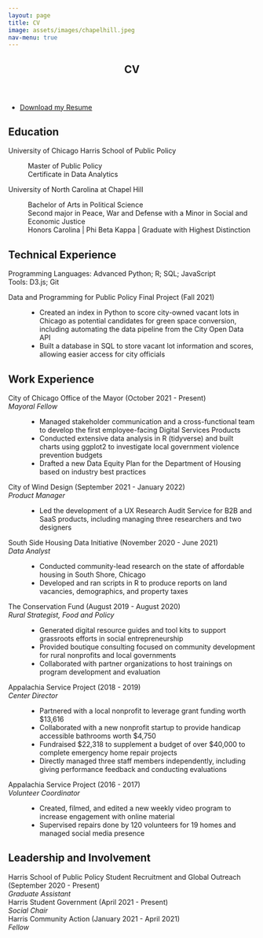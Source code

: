 ```yaml
---
layout: page
title: CV
image: assets/images/chapelhill.jpeg
nav-menu: true
---
```


<!-- Main -->
<div id="main" class="alt">

<!-- One -->
<section id="one">
	<div class="inner">
		<header class="major">
			<h1>CV</h1>
		</header>

<!-- Content -->
<ul class="actions">
	<li><a href="Hirschy_Isabelle_Resume.pdf" class="button icon fa-download">Download my Resume</a></li>
</ul>
		<h2>Education</h2>
		<dl>
	<dt>University of Chicago Harris School of Public Policy</dt>
	<dd>
		<p>Master of Public Policy <br> Certificate in Data Analytics</p>
	</dd>
	<dt>University of North Carolina at Chapel Hill</dt>
	<dd>
		<p>Bachelor of Arts in Political Science<br>Second major in Peace, War and Defense with a Minor in Social and Economic Justice<br>Honors Carolina | Phi Beta Kappa | Graduate with Highest Distinction</p>
	</dd>
		<h2>Technical Experience</h2>
		<p>Programming Languages: Advanced Python; R; SQL; JavaScript <br> Tools: D3.js; Git</p>
		<dl>
	<dt>Data and Programming for Public Policy Final Project (Fall 2021)</dt>
	<dd>
		<ul>
			<li>Created an index in Python to score city-owned vacant lots in Chicago as potential candidates for green space conversion, including automating the data pipeline from the City Open Data API</li>
			<li>Built a database in SQL to store vacant lot information and scores, allowing easier access for city officials</li>
		</ul>
	</dd>		
<h2>Work Experience</h2>
		<dl>
	<dt>City of Chicago Office of the Mayor (October 2021 - Present)<br> <em>Mayoral Fellow</em></dt>
	<dd>
		<ul>
			<li>Managed stakeholder communication and a cross-functional team to develop the first employee-facing Digital Services Products</li>
			<li>Conducted extensive data analysis in R (tidyverse) and built charts using ggplot2 to investigate local government violence prevention budgets
</li>
			<li>Drafted a new Data Equity Plan for the Department of Housing based on industry best practices</li>
		</ul>
	</dd>	
		<d1>
			<dt>City of Wind Design (September 2021 - January 2022) <br> <em>Product Manager</em></dt>
		<dd>
			<ul>
				<li>Led the development of a UX Research Audit Service for B2B and SaaS products, including managing three researchers and two designers</li>
			</ul>
			</dd>
		<d1>
		<dt>South Side Housing Data Initiative (November 2020 - June 2021) <br> <em>Data Analyst</em></dt>
		<dd>
			<ul>
				<li>Conducted community-lead research on the state of affordable housing in South Shore, Chicago</li>
				<li>Developed and ran scripts in R to produce reports on land vacancies, demographics, and property taxes</li>
			</ul>
			</dd>
		<d1>
		<dt>The Conservation Fund (August 2019 - August 2020) <br> <em>Rural Strategist, Food and Policy</em></dt>
		<dd>
			<ul>
				<li>Generated digital resource guides and tool kits to support grassroots efforts in social entrepreneurship</li>
				<li>Provided boutique consulting focused on community development for rural nonprofits and local governments</li>
				<li>Collaborated with partner organizations to host trainings on program development and evaluation</li>
			</ul>
			</dd>
		<d1>
		<dt>Appalachia Service Project (2018 - 2019) <br> <em>Center Director</em></dt>
		<dd>
			<ul>
				<li>Partnered with a local nonprofit to leverage grant funding worth $13,616</li>
				<li>Collaborated with a new nonprofit startup to provide handicap accessible bathrooms worth $4,750</li>
				<li>Fundraised $22,318 to supplement a budget of over $40,000 to complete emergency home repair projects </li>
				<li>Directly managed three staff members independently, including giving performance feedback and conducting evaluations</li>			
			</ul>
			</dd>
		<d1>
		<dt>Appalachia Service Project (2016 - 2017) <br> <em>Volunteer Coordinator</em></dt>
		<dd>
			<ul>
				<li>Created, filmed, and edited a new weekly video program to increase engagement with online material</li>
				<li>Supervised repairs done by 120 volunteers for 19 homes and managed social media presence</li>		
			</ul>
			</dd>
<h2>Leadership and Involvement</h2>
		<dt>Harris School of Public Policy Student Recruitment and Global Outreach (September 2020 - Present) <br> <em>Graduate Assistant</em></dt>
		<dd>
			</dd>		
		<dt>Harris Student Government (April 2021 - Present) <br> <em>Social Chair</em></dt>
		<dd>
			</dd>		
		<dt>Harris Community Action (January 2021 - April 2021) <br> <em>Fellow</em></dt>
		<dd>
			</dd>	

